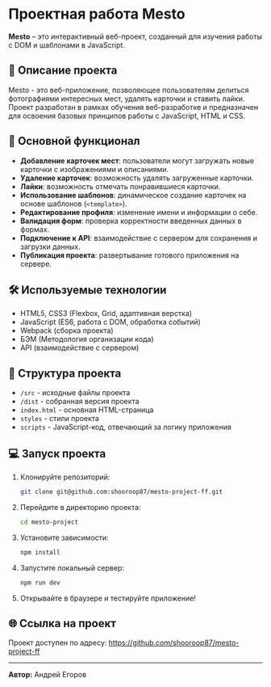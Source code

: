 # Проектная работа Mesto

**Mesto** – это интерактивный веб-проект, созданный для изучения работы с DOM и шаблонами в JavaScript.

## 📌 Описание проекта
Mesto - это веб-приложение, позволяющее пользователям делиться фотографиями интересных мест, удалять карточки и ставить лайки. Проект разработан в рамках обучения веб-разработке и предназначен для освоения базовых принципов работы с JavaScript, HTML и CSS.

## 🚀 Основной функционал
- **Добавление карточек мест**: пользователи могут загружать новые карточки с изображениями и описаниями.
- **Удаление карточек**: возможность удалять загруженные карточки.
- **Лайки**: возможность отмечать понравившиеся карточки.
- **Использование шаблонов**: динамическое создание карточек на основе шаблонов (`<template>`).
- **Редактирование профиля**: изменение имени и информации о себе.
- **Валидация форм**: проверка корректности введенных данных в формах.
- **Подключение к API**: взаимодействие с сервером для сохранения и загрузки данных.
- **Публикация проекта**: развертывание готового приложения на сервере.

## 🛠 Используемые технологии
- HTML5, CSS3 (Flexbox, Grid, адаптивная верстка)
- JavaScript (ES6, работа с DOM, обработка событий)
- Webpack (сборка проекта)
- БЭМ (Методология организации кода)
- API (взаимодействие с сервером)

## 📂 Структура проекта
- `/src` - исходные файлы проекта
- `/dist` - собранная версия проекта
- `index.html` - основная HTML-страница
- `styles` - стили проекта
- `scripts` - JavaScript-код, отвечающий за логику приложения

## 💻 Запуск проекта

1. Клонируйте репозиторий:
   ```bash
   git clone git@github.com:shooroop87/mesto-project-ff.git
   ```
2. Перейдите в директорию проекта:
   ```bash
   cd mesto-project
   ```
3. Установите зависимости:
   ```bash
   npm install
   ```
4. Запустите локальный сервер:
   ```bash
   npm run dev
   ```
5. Открывайте в браузере и тестируйте приложение!

## 🌐 Ссылка на проект
Проект доступен по адресу: https://github.com/shooroop87/mesto-project-ff

---
**Автор:** Андрей Егоров
